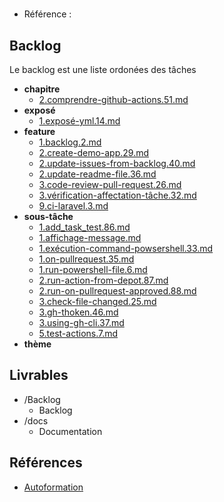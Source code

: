 #  

- Référence :   

 

## Backlog 

Le backlog est une liste ordonées des tâches 

- **chapitre** 
  - [2.comprendre-github-actions.51.md](./Backlog/chapitre/2.comprendre-github-actions.51.md) 
- **exposé** 
  - [1.exposé-yml.14.md](./Backlog/exposé/1.exposé-yml.14.md) 
- **feature** 
  - [1.backlog.2.md](./Backlog/feature/1.backlog.2.md) 
  - [2.create-demo-app.29.md](./Backlog/feature/2.create-demo-app.29.md) 
  - [2.update-issues-from-backlog.40.md](./Backlog/feature/2.update-issues-from-backlog.40.md) 
  - [2.update-readme-file.36.md](./Backlog/feature/2.update-readme-file.36.md) 
  - [3.code-review-pull-request.26.md](./Backlog/feature/3.code-review-pull-request.26.md) 
  - [3.vérification-affectation-tâche.32.md](./Backlog/feature/3.vérification-affectation-tâche.32.md) 
  - [9.ci-laravel.3.md](./Backlog/feature/9.ci-laravel.3.md) 
- **sous-tâche** 
  - [1.add_task_test.86.md](./Backlog/sous-tâche/1.add_task_test.86.md) 
  - [1.affichage-message.md](./Backlog/sous-tâche/1.affichage-message.md) 
  - [1.exécution-command-powsershell.33.md](./Backlog/sous-tâche/1.exécution-command-powsershell.33.md) 
  - [1.on-pullrequest.35.md](./Backlog/sous-tâche/1.on-pullrequest.35.md) 
  - [1.run-powershell-file.6.md](./Backlog/sous-tâche/1.run-powershell-file.6.md) 
  - [2.run-action-from-depot.87.md](./Backlog/sous-tâche/2.run-action-from-depot.87.md) 
  - [2.run-on-pullrequest-approved.88.md](./Backlog/sous-tâche/2.run-on-pullrequest-approved.88.md) 
  - [3.check-file-changed.25.md](./Backlog/sous-tâche/3.check-file-changed.25.md) 
  - [3.gh-thoken.46.md](./Backlog/sous-tâche/3.gh-thoken.46.md) 
  - [3.using-gh-cli.37.md](./Backlog/sous-tâche/3.using-gh-cli.37.md) 
  - [5.test-actions.7.md](./Backlog/sous-tâche/5.test-actions.7.md) 
- **thème** 
## Livrables 

 

- /Backlog 
  - Backlog 
- /docs 
  - Documentation 
## Références 

 

- [Autoformation](#) 

